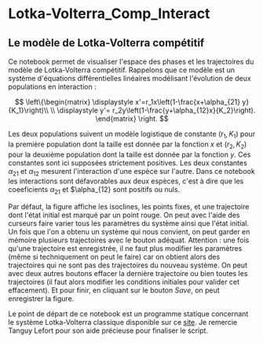# Lotka-Volterra_Comp_Interact
## Le modèle de Lotka-Volterra compétitif
Ce notebook permet de visualiser l'espace des phases et les trajectoires du modèle de Lotka-Volterra compétitif. Rappelons que ce modèle est un système d'équations différentielles linéaires modélisant l'évolution de deux populations en interaction :

$$
\left\{\begin{matrix}
\displaystyle x'=r_1x\left(1-\frac{x+\alpha_{21} y}{K_1}\right)\\
\\
\displaystyle y'= r_2y\left(1-\frac{y+\alpha_{12}x}{K_2}\right).
\end{matrix}
\right.
$$

Les deux populations suivent un modèle logistique de constante $(r_1,K_1)$  pour la première population dont la taille est donnée par la fonction $x$ et  $(r_2,K_2)$ pour la deuxième population dont la taille est donnée par la fonction $y$. Ces constantes sont ici supposées strictement positives. Les deux constantes $\alpha_{21}$ et $\alpha_{12}$ mesurent l'interaction d'une espèce sur l'autre. Dans ce notebook les interactions sont défavorables aux deux espèces, c'est à dire que les coeeficients $\alpha_{21}$ et $\alpha_{12} sont positifs ou nuls. 

Par défaut, la figure affiche les isoclines, les points fixes, et une trajectoire dont l'état initial est marqué par un point rouge. On peut avec l'aide des curseurs faire varier tous les paramètres du système ainsi que l'état initial. Un fois que l'on a obtenu un système qui nous convient, on peut garder en mémoire plusieurs trajectoires avec le bouton adéquat. Attention : une fois qu'une trajectoire est enregistrée, il ne faut plus modifier les paramètres (même si techniquement on peut le faire) car on obtient alors des trajectoires qui ne sont pas des trajectoires du nouveau système.  On peut avec deux autres boutons effacer la dernière trajectoire ou bien toutes les trajectoires (il faut alors modifier les conditions initiales pour valider cet effacement). Et pour finir, en cliquant sur le bouton *Save*, on peut enregistrer la figure.

Le point de départ de ce notebook est un programme statique concernant le système Lotka-Volterra classique disponible sur ce [site](http://scipy.github.io/old-wiki/pages/Cookbook/LoktaVolterraTutorial). 
Je remercie Tanguy Lefort pour son aide précieuse pour finaliser le script.  
